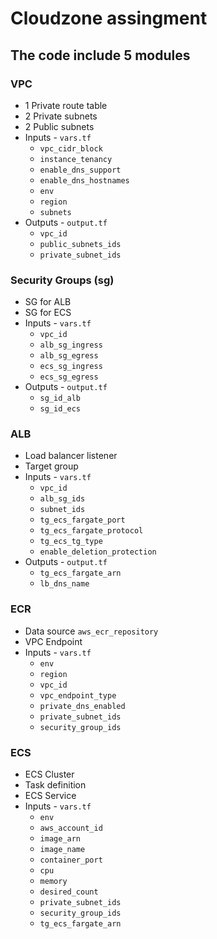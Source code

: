 # Cloudzone assingment

## The code include 5 modules

### VPC

- 1 Private route table
- 2 Private subnets
- 2 Public subnets
- Inputs - `vars.tf`
  - `vpc_cidr_block`
  - `instance_tenancy`
  - `enable_dns_support`
  - `enable_dns_hostnames`
  - `env`
  - `region`
  - `subnets`
- Outputs - `output.tf`
  - `vpc_id`
  - `public_subnets_ids`
  - `private_subnet_ids`

### Security Groups (sg)

- SG for ALB
- SG for ECS
- Inputs - `vars.tf`
  - `vpc_id`
  - `alb_sg_ingress`
  - `alb_sg_egress`
  - `ecs_sg_ingress`
  - `ecs_sg_egress`
- Outputs - `output.tf`
  - `sg_id_alb`
  - `sg_id_ecs`

### ALB

- Load balancer listener
- Target group
- Inputs - `vars.tf`
  - `vpc_id`
  - `alb_sg_ids`
  - `subnet_ids`
  - `tg_ecs_fargate_port`
  - `tg_ecs_fargate_protocol`
  - `tg_ecs_tg_type`
  - `enable_deletion_protection`
- Outputs - `output.tf`
  - `tg_ecs_fargate_arn`
  - `lb_dns_name`

### ECR

- Data source `aws_ecr_repository`
- VPC Endpoint
- Inputs - `vars.tf`
  - `env`
  - `region`
  - `vpc_id`
  - `vpc_endpoint_type`
  - `private_dns_enabled`
  - `private_subnet_ids`
  - `security_group_ids`
  
### ECS

- ECS Cluster
- Task definition
- ECS Service
- Inputs - `vars.tf`
  - `env`
  - `aws_account_id`
  - `image_arn`
  - `image_name`
  - `container_port`
  - `cpu`
  - `memory`
  - `desired_count`
  - `private_subnet_ids`
  - `security_group_ids`
  - `tg_ecs_fargate_arn`
